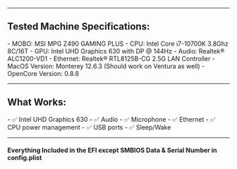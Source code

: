 <hr>
<h2>Tested Machine Specifications:</h2>
- MOBO: MSI MPG Z490 GAMING PLUS
- CPU: Intel Core i7-10700K 3.8Ghz 8C/16T
- GPU: Intel UHD Graphics 630 with DP @ 144Hz
- Audio: Realtek® ALC1200-VD1
- Ethernet: Realtek® RTL8125B-CG 2.5G LAN Controller
- MacOS Version: Monterey 12.6.3 (Should work on Ventura as well)
- OpenCore Version: 0.8.8
<hr>
<h2>What Works:</h2>
- ✅ Intel UHD Graphics 630
- ✅ Audio
- ✅ Microphone
- ✅ Ethernet
- ✅ CPU power management
- ✅ USB ports
- ✅ Sleep/Wake
<hr>

<h4>Everything Included in the EFI except SMBIOS Data & Serial Number in config.plist</h4>

